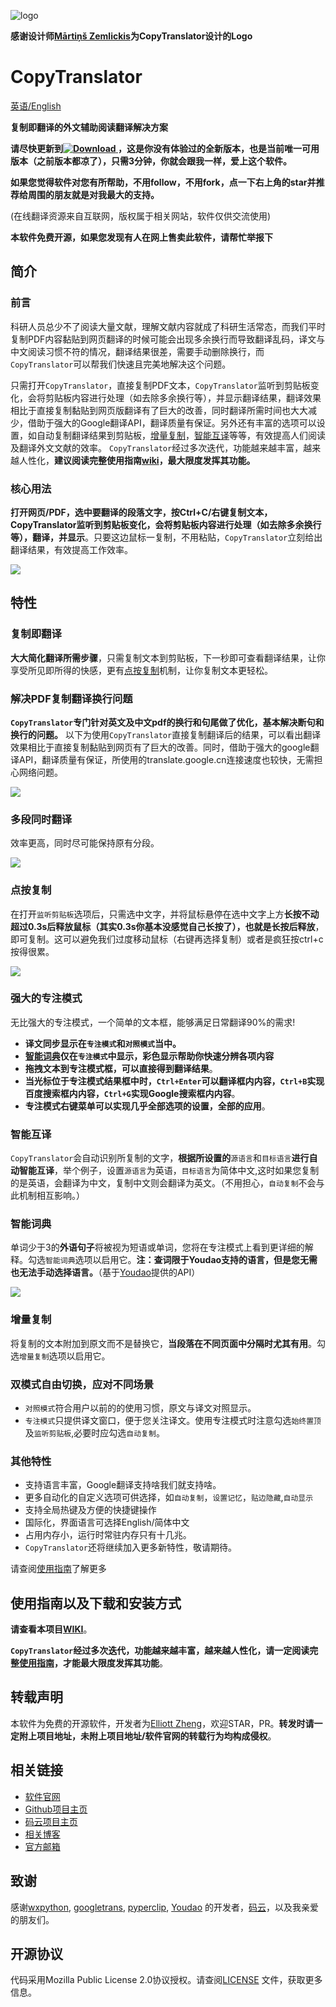 ![logo](https://user-images.githubusercontent.com/22427645/50773452-d738dd80-12cb-11e9-9b7c-45e5d7f74c8a.png)

**感谢设计师[Mārtiņš Zemlickis](http://mzemlickis.lv/)为CopyTranslator设计的Logo**

# CopyTranslator 
[英语/English](README.md)

**复制即翻译的外文辅助阅读翻译解决方案**

**请尽快更新到[![Download](https://api.bintray.com/packages/elliottzheng/CopyTranslator/CopyTranslator/images/download.svg) ](https://bintray.com/elliottzheng/CopyTranslator/CopyTranslator/_latestVersion)
，这是你没有体验过的全新版本，也是当前唯一可用版本（之前版本都凉了），只需3分钟，你就会跟我一样，爱上这个软件。**

**如果您觉得软件对您有所帮助，不用follow，不用fork，点一下右上角的star并推荐给周围的朋友就是对我最大的支持。**

(在线翻译资源来自互联网，版权属于相关网站，软件仅供交流使用)

**本软件免费开源，如果您发现有人在网上售卖此软件，请帮忙举报下**

## 简介
### 前言
科研人员总少不了阅读大量文献，理解文献内容就成了科研生活常态，而我们平时复制PDF内容黏贴到网页翻译的时候可能会出现多余换行而导致翻译乱码，译文与中文阅读习惯不符的情况，翻译结果很差，需要手动删除换行，而`CopyTranslator`可以帮我们快速且完美地解决这个问题。

只需打开`CopyTranslator`，直接复制PDF文本，`CopyTranslator`监听到剪贴板变化，会将剪贴板内容进行处理（如去除多余换行等），并显示翻译结果，翻译效果相比于直接复制黏贴到网页版翻译有了巨大的改善，同时翻译所需时间也大大减少，借助于强大的Google翻译API，翻译质量有保证。另外还有丰富的选项可以设置，如自动复制翻译结果到剪贴板，[增量复制](#增量复制)，[智能互译](#智能互译)等等，有效提高人们阅读及翻译外文文献的效率。
`CopyTranslator`经过多次迭代，功能越来越丰富，越来越人性化，**建议阅读完整使用指南[wiki](https://github.com/elliottzheng/CopyTranslator/wiki)，最大限度发挥其功能。**

### 核心用法
**打开网页/PDF，选中要翻译的段落文字，按Ctrl+C/右键复制文本，CopyTranslator监听到剪贴板变化，会将剪贴板内容进行处理（如去除多余换行等），翻译，并显示**。只要这边鼠标一复制，不用粘贴，`CopyTranslator`立刻给出翻译结果，有效提高工作效率。

  ![](https://s1.ax1x.com/2018/11/30/FmrNFS.gif)

## 特性
### 复制即翻译
**大大简化翻译所需步骤**，只需复制文本到剪贴板，下一秒即可查看翻译结果，让你享受所见即所得的快感，更有[点按复制](#点按复制)机制，让你复制文本更轻松。

###  解决PDF复制翻译换行问题
**`CopyTranslator`专门针对英文及中文pdf的换行和句尾做了优化，基本解决断句和换行的问题。** 以下为使用`CopyTranslator`直接复制翻译后的结果，可以看出翻译效果相比于直接复制黏贴到网页有了巨大的改善。同时，借助于强大的google翻译API，翻译质量有保证，所使用的translate.google.cn连接速度也较快，无需担心网络问题。

![](https://s1.ax1x.com/2018/09/13/iEiIRx.png)

### 多段同时翻译
效率更高，同时尽可能保持原有分段。

![](https://s1.ax1x.com/2018/09/13/iEi7QK.png)

### 点按复制

在打开`监听剪贴板`选项后，只需选中文字，并将鼠标悬停在选中文字上方**长按不动超过0.3s后释放鼠标（其实0.3s你基本没感觉自己长按了），**也就是**长按后释放**，即可复制。这可以避免我们过度移动鼠标（右键再选择复制）或者是疯狂按ctrl+c按得很累。

![](https://s1.ax1x.com/2018/09/13/iEibLD.gif)

### 强大的专注模式
无比强大的专注模式，一个简单的文本框，能够满足日常翻译90%的需求!
- **译文同步显示在`专注模式`和`对照模式`当中。**
- **[智能词典](#智能词典)仅在`专注模式`中显示，彩色显示帮助你快速分辨各项内容**
- **拖拽文本到专注模式框，可以直接得到翻译结果**。
- **当光标位于专注模式结果框中时，`Ctrl+Enter`可以翻译框内内容，`Ctrl+B`实现百度搜索框内内容，`Ctrl+G`实现Google搜索框内内容**。
- **专注模式右键菜单可以实现几乎全部选项的设置，全部的应用**。


### 智能互译      

`CopyTranslator`会自动识别所复制的文字，**根据所设置的**`源语言`和`目标语言`**进行自动智能互译**，举个例子，设置`源语言`为英语，`目标语言`为简体中文,这时如果您复制的是英语，会翻译为中文，复制中文则会翻译为英文。（不用担心，`自动复制`不会与此机制相互影响。）

### 智能词典

单词少于3的**外语句子**将被视为短语或单词，您将在专注模式上看到更详细的解释。勾选`智能词典`选项以启用它。**注：查词限于Youdao支持的语言，但是您无需也无法手动选择语言。**（基于[Youdao](https://github.com/longcw/youdao)提供的API）

![](https://s1.ax1x.com/2018/09/26/iManhV.png)

### 增量复制

将复制的文本附加到原文而不是替换它，**当段落在不同页面中分隔时尤其有用**。勾选`增量复制`选项以启用它。

### 双模式自由切换，应对不同场景

- `对照模式`符合用户以前的的使用习惯，原文与译文对照显示。
- `专注模式`只提供译文窗口，便于您关注译文。使用专注模式时注意勾选`始终置顶`及`监听剪贴板`,必要时应勾选`自动复制`。

### 其他特性
- 支持语言丰富，Google翻译支持啥我们就支持啥。
- 更多自动化的自定义选项可供选择，如`自动复制`，`设置记忆`，`贴边隐藏`,`自动显示`
- 支持全局热键及方便的快捷键操作
- 国际化，界面语言可选择English/简体中文
- 占用内存小，运行时常驻内存只有十几兆。
- `CopyTranslator`还将继续加入更多新特性，敬请期待。

请查阅[使用指南](https://github.com/elliottzheng/CopyTranslator/wiki/Usage-%E4%BD%BF%E7%94%A8%E6%8C%87%E5%8D%97)了解更多




## 使用指南以及下载和安装方式

**请查看本项目[WIKI](https://github.com/elliottzheng/CopyTranslator/wiki)**。

**`CopyTranslator`经过多次迭代，功能越来越丰富，越来越人性化，请一定阅读完整[使用指南](https://github.com/elliottzheng/CopyTranslator/wiki/Usage-%E4%BD%BF%E7%94%A8%E6%8C%87%E5%8D%97)，才能最大限度发挥其功能**。


## 转载声明
本软件为免费的开源软件，开发者为[Elliott Zheng](https://github.com/elliottzheng)，欢迎STAR，PR。**转发时请一定附上项目地址，未附上项目地址/软件官网的转载行为均构成侵权**。 

## 相关链接
- [软件官网](https://hypercube.top/copytranslator/)
- [Github项目主页](https://github.com/elliottzheng/CopyTranslator)
- [码云项目主页](https://gitee.com/ylzheng/CopyTranslator)
- [相关博客](https://www.cnblogs.com/elliottzheng/p/9060159.html)
- [官方邮箱](mailto:copytranslator@hypercube.top)

## 致谢

感谢[wxpython](https://wxpython.org/), [googletrans](https://github.com/ssut/py-googletrans), [pyperclip](https://github.com/asweigart/pyperclip), [Youdao](https://github.com/longcw/youdao) 的开发者，[码云](https://gitee.com/)，以及我亲爱的朋友们。

## 开源协议

代码采用Mozilla Public License 2.0协议授权。请查阅[LICENSE](./LICENSE) 文件，获取更多信息。





